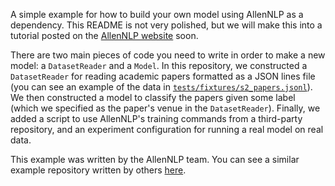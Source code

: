 A simple example for how to build your own model using AllenNLP as a dependency.  This README is
not very polished, but we will make this into a tutorial posted on the [AllenNLP
website](http://allennlp.org) soon.

There are two main pieces of code you need to write in order to make a new model: a
`DatasetReader` and a `Model`.  In this repository, we constructed a `DatasetReader` for reading
academic papers formatted as a JSON lines file (you can see an example of the data in
[`tests/fixtures/s2_papers.jsonl`](tests/fixtures/s2_papers.jsonl)).  We then constructed a model
to classify the papers given some label (which we specified as the paper's venue in the
`DatasetReader`).  Finally, we added a script to use AllenNLP's training commands from a
third-party repository, and an experiment configuration for running a real model on real data.

This example was written by the AllenNLP team.  You can see a similar example repository written
by others [here](https://github.com/recognai/get_started_with_deep_learning_for_text_with_allennlp).
